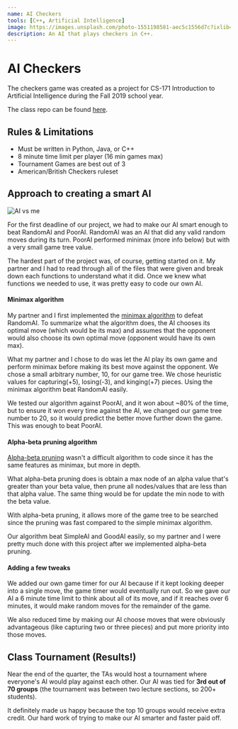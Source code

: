 ```yaml
---
name: AI Checkers 
tools: [C++, Artificial Intelligence]
image: https://images.unsplash.com/photo-1551198581-aec5c1556d7c?ixlib=rb-1.2.1&auto=format&fit=crop&w=1350&q=80 
description: An AI that plays checkers in C++.
---
```


# AI Checkers 

The checkers game was created as a project for CS-171 Introduction to
Artificial Intelligence during the Fall 2019 school year.

The class repo can be found [here](https://gitlab.ics.uci.edu/ai-projects/Checkers_Student).


## Rules & Limitations

* Must be written in Python, Java, or C++
* 8 minute time limit per player (16 min games max)
* Tournament Games are best out of 3
* American/British Checkers ruleset

## Approach to creating a smart AI 

![AI vs me](https://i1.lensdump.com/i/0Zc3mQ.png "AI vs Me")
 
For the first deadline of our project, we had to make our AI smart enough
to beat RandomAI and PoorAI. RandomAI was an AI that did any valid 
random moves during its turn. PoorAI performed minimax (more info below)
but with a very small game tree value. 

The hardest part of the project was, of course, getting started
on it. My partner and I had to read through all of the files that were 
given and break down each functions to understand what it did. Once we 
knew what functions we needed to use, it was pretty easy to code our own 
AI.

#### Minimax algorithm 

My partner and I first implemented the 
[minimax algorithm](https://en.wikipedia.org/wiki/Minimax) to defeat RandomAI.
To summarize what the algorithm does, the AI chooses its optimal move (which
would be its max) and assumes that the opponent would also choose its
own optimal move (opponent would have its own max). 

What my partner and I chose to do was let the AI play its own game and
perform minimax before making its best move against the opponent.
We chose a small arbitrary number, 10, for our game tree. 
We chose heuristic values for capturing(+5), losing(-3), and 
kinging(+7) pieces. Using the minimax algorithm beat RandomAI easily. 

We tested our algorithm against PoorAI, and it won about ~80% of the time,
but to ensure it won every time against the AI, we changed our game tree
number to 20, so it would predict the better move further down the game.
This was enough to beat PoorAI.

#### Alpha-beta pruning algorithm

[Alpha-beta pruning](https://en.wikipedia.org/wiki/Alpha%E2%80%93beta_pruning)
wasn't a difficult algorithm to code since it has the same features as 
minimax, but more in depth.
 
What alpha-beta pruning does is obtain a max node of an alpha value that's
greater than your beta value, then prune all nodes/values that are
less than that alpha value. 
The same thing would be for update the  min node to with the beta value.

With alpha-beta pruning, it allows more of the game tree to be searched 
since the pruning was fast compared to the simple minimax algorithm.

Our algorithm beat SimpleAI and GoodAI easily, so my partner and I
were pretty much done with this project after we implemented 
alpha-beta pruning.

#### Adding a few tweaks

We added our own game timer for our AI because if it kept looking deeper into a
single move, the game timer would eventually run out. So we gave our AI
a 6 minute time limit to think about all of its move, and if it reaches over
6 minutes, it would make random moves for the remainder of the game. 

We also reduced time by making our AI choose moves that were obviously
advantageous (like capturing two or three pieces) and put more priority
into those moves. 

## Class Tournament (Results!)

Near the end of the quarter, the TAs would host a tournament where 
everyone's AI would play against each other. Our AI was tied for **3rd
out of 70 groups** (the tournament was between two lecture sections, so 200+ 
students). 

It definitely made us happy because the top 10 groups would
receive extra credit. Our hard work of trying to make our 
AI smarter and faster paid off.
